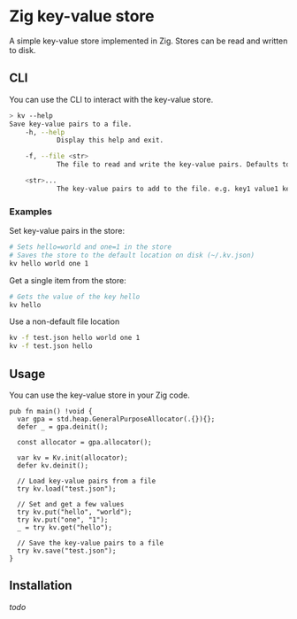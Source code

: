 # Zig key-value store

A simple key-value store implemented in Zig. Stores can be read and written to disk.

## CLI

You can use the CLI to interact with the key-value store.

```bash
> kv --help
Save key-value pairs to a file.
    -h, --help
            Display this help and exit.

    -f, --file <str>
            The file to read and write the key-value pairs. Defaults to ~/.kv.json.

    <str>...
            The key-value pairs to add to the file. e.g. key1 value1 key2 value2.
```

### Examples

Set key-value pairs in the store:

```bash
# Sets hello=world and one=1 in the store
# Saves the store to the default location on disk (~/.kv.json)
kv hello world one 1
```

Get a single item from the store:

```bash
# Gets the value of the key hello
kv hello
```

Use a non-default file location

```bash
kv -f test.json hello world one 1
kv -f test.json hello
```

## Usage

You can use the key-value store in your Zig code.

```zig
pub fn main() !void {
  var gpa = std.heap.GeneralPurposeAllocator(.{}){};
  defer _ = gpa.deinit();

  const allocator = gpa.allocator();

  var kv = Kv.init(allocator);
  defer kv.deinit();

  // Load key-value pairs from a file
  try kv.load("test.json");

  // Set and get a few values
  try kv.put("hello", "world");
  try kv.put("one", "1");
  _ = try kv.get("hello");

  // Save the key-value pairs to a file
  try kv.save("test.json");
}
```

## Installation

_todo_
